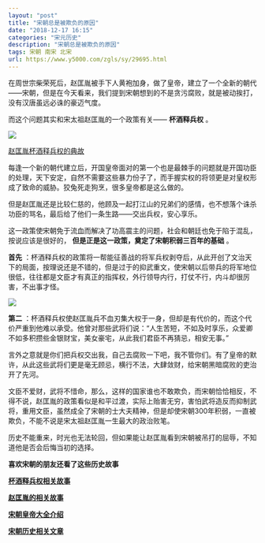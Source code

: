 ```yaml
---
layout: "post"
title: "宋朝总是被欺负的原因"
date: "2018-12-17 16:15"
categories: "宋元历史"
description: "宋朝总是被欺负的原因"
tags: 宋朝 南宋 北宋
url: https://www.y5000.com/zgls/sy/29695.html
---
```






在周世宗柴荣死后，赵匡胤被手下人黄袍加身，做了皇帝，建立了一个全新的朝代——宋朝，但是在今天看来，我们提到宋朝想到的不是贪污腐败，就是被动挨打，没有汉唐虽远必诛的豪迈气度。

而这个问题其实和宋太祖赵匡胤的一个政策有关—— **杯酒释兵权** 。

[![](https://img.y5000.com/uploads/allimg/180411/8-1P411135103292.jpg)](https://www.y5000.com/jstd/zgzz/25624.html)

[赵匡胤杯酒释兵权的典故](https://www.y5000.com/jstd/zgzz/25624.html)

每逢一个新的朝代建立后，开国皇帝面对的第一个也是最棘手的问题就是开国功臣的处理，天下安定，自然不需要这些暴力份子了，而手握实权的将领更是对皇权形成了致命的威胁。狡兔死走狗烹，很多皇帝都是这么做的。

但是赵匡胤还是比较仁慈的，他顾及一起打江山的兄弟们的感情，也不想落个诛杀功臣的骂名，最后给了他们一条生路——交出兵权，安心享乐。

这一政策使宋朝免于流血而解决了功高震主的问题，社会和朝廷也免于陷于混乱，按说应该是很好的， **但是正是这一政策，奠定了宋朝积弱三百年的基础** 。

**首先**
：杯酒释兵权的政策将一帮能征善战的将军兵权剥夺后，从此开创了文治天下的局面，按理说还是不错的，但是过于的抑武重文，使宋朝以后带兵的将军地位很低，往往都是文臣才有真正的指挥权，外行领导内行，打仗不行，内斗却很厉害，不出事才怪。

![](https://img.y5000.com/uploads/allimg/180411/8-1P411135114J7.jpg)

**第二**
：杯酒释兵权使赵匡胤兵不血刃集大权于一身，但却是有代价的，而这个代价严重到他难以承受。他曾对那些武将们说：“人生苦短，不如及时享乐，众爱卿不如多积攒些金银财宝，美女豪宅，从此我们君臣不再猜忌，相安无事。”

言外之意就是你们把兵权交出我，自己去腐败一下吧，我不管你们。有了皇帝的默许，从此这些武将们更是毫无顾忌，横行不法，大肆敛财，给宋朝黑暗腐败的吏治开了先河。

文臣不爱财，武将不惜命，那么，这样的国家谁也不敢欺负，而宋朝恰恰相反，不得不说，赵匡胤的政策看似是和平过渡，实际上贻害无穷，害怕武将造反而抑制武将，重用文臣，虽然成全了宋朝的士大夫精神，但是却使宋朝300年积弱，一直被欺负，不能不说是宋太祖赵匡胤一生最大的政治败笔。

历史不能重来，时光也无法轮回，但如果能让赵匡胤看到宋朝被吊打的屈辱，不知道他是否会后悔当初的选择。

**喜欢宋朝的朋友还看了这些历史故事**

**[杯酒释兵权相关故事](https://www.y5000.com/tags/beijiushibingquan/)**

[**赵匡胤的相关故事**](https://www.y5000.com/tags/zhaokuangyin/)

[**宋朝皇帝大全介绍**](https://www.y5000.com/zgls/sy/19310.html)

[**宋朝历史相关文章**](https://www.y5000.com/tags/songzhao/)
